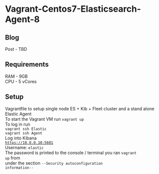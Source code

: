 # Vagrant-Centos7-Elasticsearch-Agent-8  

## Blog  
Post - TBD  

## Requirements
RAM - 9GB  
CPU - 5 vCores  

## Setup  
Vagrantfile to setup single node ES + Kib + Fleet cluster and a stand alone Elastic Agent  
To start the Vagrant VM run <code>vagrant up</code>  
To log in run  
<code>vagrant ssh Elastic</code>  
<code>vagrant ssh Agent</code>  
Log into Kibana  
<code>https://10.0.0.10:5601</code>  
Username: <code>elastic</code>  
The password is printed to the console / terminal you ran <code>vagrant up</code> from  
under the section <code>--Security autoconfiguration information--</code>  